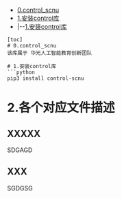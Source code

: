 * [0.control_scnu](#0.control_scnu)
* [1.安装control库](#1.安装control库)
* |--[1.安装control库](#1.安装control库)
```
[toc]
# 0.control_scnu
该库属于 华光人工智能教育创新团队

# 1.安装control库
```python
pip3 install control-scnu
```

# 2.各个对应文件描述
## XXXXX
SDGAGD
## XXX
SGDGSG

